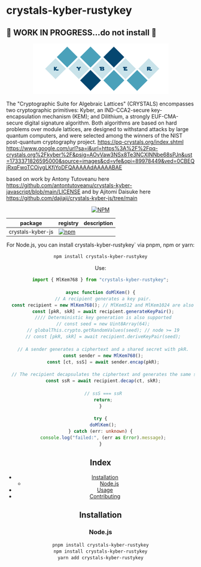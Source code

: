 # crystals-kyber-rustykey

## 🚧 WORK IN PROGRESS...do not install 🚧

<p align="center">
  <img src="./kyber.png"/>
</p>

The "Cryptographic Suite for Algebraic Lattices" (CRYSTALS) encompasses two cryptographic primitives: Kyber, an IND-CCA2-secure key-encapsulation mechanism (KEM); and Dilithium, a strongly EUF-CMA-secure digital signature algorithm. Both algorithms are based on hard problems over module lattices, are designed to withstand attacks by large quantum computers, and were selected among the winners of the NIST post-quantum cryptography project.
https://pq-crystals.org/index.shtml
https://www.google.com/url?sa=i&url=https%3A%2F%2Fpq-crystals.org%2Fkyber%2F&psig=AOvVaw3NSx8Te3NCXINNbe68sPJn&ust=1733371826595000&source=images&cd=vfe&opi=89978449&ved=0CBEQjRxqFwoTCOiygLKfjYoDFQAAAAAdAAAAABAE

based on work by Antony Tutoveanu here https://github.com/antontutoveanu/crystals-kyber-javascript/blob/main/LICENSE
and by Ajitomi Daisuke here https://github.com/dajiaji/crystals-kyber-js/tree/main


<div align="center">
<a href="https://www.npmjs.com/package/crystals-kyber-rustykey"><img src="https://img.shields.io/npm/v/crystals-kyber-rustykey?color=%23EE3214" alt="NPM"/></a>


| package           | registry                                                                                                                  | description                                                                                                                                                                                                                          |
| ----------------- | ------------------------------------------------------------------------------------------------------------------------- | ------------------------------------------------------------------------------------------------------------------------------------------------------------------------------------------------------------------------------------ |
| crystals-kyber-js | [![npm](https://img.shields.io/npm/v/crystals-kyber-rustykey?color=%23EE3214)](https://www.npmjs.com/package/crystals-kyber-rustykey) |         |


For Node.js, you can install crystals-kyber-rustykey` via pnpm, npm or yarn:

```sh
npm install crystals-kyber-rustykey
```

Use:

```ts
import { MlKem768 } from "crystals-kyber-rustykey";

async function doMlKem() {
  // A recipient generates a key pair.
  const recipient = new MlKem768(); // MlKem512 and MlKem1024 are also available.
  const [pkR, skR] = await recipient.generateKeyPair();
  //// Deterministic key generation is also supported
  // const seed = new Uint8Array(64);
  // globalThis.crypto.getRandomValues(seed); // node >= 19
  // const [pkR, skR] = await recipient.deriveKeyPair(seed);

  // A sender generates a ciphertext and a shared secret with pkR.
  const sender = new MlKem768();
  const [ct, ssS] = await sender.encap(pkR);

  // The recipient decapsulates the ciphertext and generates the same shared secret with skR.
  const ssR = await recipient.decap(ct, skR);

  // ssS === ssR
  return;
}

try {
  doMlKem();
} catch (err: unknown) {
  console.log("failed:", (err as Error).message);
}
```

## Index

- [Installation](#installation)
  - [Node.js](#nodejs)
- [Usage](#usage)
- [Contributing](#contributing)

## Installation

### Node.js

```sh
pnpm install crystals-kyber-rustykey
npm install crystals-kyber-rustykey
yarn add crystals-kyber-rustykey
```